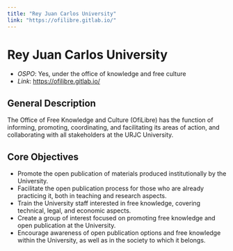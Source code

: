 ```yaml
---
title: "Rey Juan Carlos University"
link: "https://ofilibre.gitlab.io/"
--- 
```


# Rey Juan Carlos University

- *OSPO*: Yes, under the office of knowledge and free culture
- *Link*: https://ofilibre.gitlab.io/

## General Description

The Office of Free Knowledge and Culture (OfiLibre) has the function of informing, promoting, coordinating, and facilitating its areas of action, and collaborating with all stakeholders at the URJC University.

## Core Objectives

- Promote the open publication of materials produced institutionally by the University.
- Facilitate the open publication process for those who are already practicing it, both in teaching and research aspects.
- Train the University staff interested in free knowledge, covering technical, legal, and economic aspects.
- Create a group of interest focused on promoting free knowledge and open publication at the University.
- Encourage awareness of open publication options and free knowledge within the University, as well as in the society to which it belongs.
